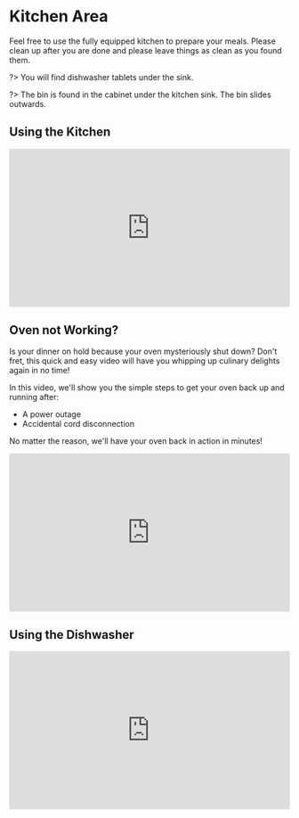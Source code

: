 # Kitchen Area

Feel free to use the fully equipped kitchen to prepare your meals. Please clean up after you are done and please leave things as clean as you found them.

?> You will find dishwasher tablets under the sink.

?> The bin is found in the cabinet under the kitchen sink. The bin slides outwards.

## Using the Kitchen

<div style="padding:56.25% 0 0 0;position:relative;"><iframe src="https://player.vimeo.com/video/693949838?h=948bda4413&amp;badge=0&amp;autopause=0&amp;player_id=0&amp;app_id=58479" frameborder="0" allow="autoplay; fullscreen; picture-in-picture" allowfullscreen style="position:absolute;top:0;left:0;width:100%;height:100%;" title="Zetland AirBnB - Kitchen Instructions"></iframe></div><script src="https://player.vimeo.com/api/player.js"></script>

## Oven not Working?

Is your dinner on hold because your oven mysteriously shut down? Don't fret, this quick and easy video will have you whipping up culinary delights again in no time!

In this video, we'll show you the simple steps to get your oven back up and running after:

* A power outage
* Accidental cord disconnection

No matter the reason, we'll have your oven back in action in minutes!

<div style="padding:56.25% 0 0 0;position:relative;"><iframe src="https://player.vimeo.com/video/984692665?badge=0&amp;autopause=0&amp;player_id=0&amp;app_id=58479" frameborder="0" allow="autoplay; fullscreen; picture-in-picture; clipboard-write" style="position:absolute;top:0;left:0;width:100%;height:100%;" title="Oven Reset"></iframe></div><script src="https://player.vimeo.com/api/player.js"></script>



## Using the Dishwasher

<div style="padding:56.25% 0 0 0;position:relative;"><iframe src="https://player.vimeo.com/video/693887662?h=573fc658c5&amp;badge=0&amp;autopause=0&amp;player_id=0&amp;app_id=58479" frameborder="0" allow="autoplay; fullscreen; picture-in-picture" allowfullscreen style="position:absolute;top:0;left:0;width:100%;height:100%;" title="ZetlandBnB - Dishwasher Instructions"></iframe></div><script src="https://player.vimeo.com/api/player.js"></script>